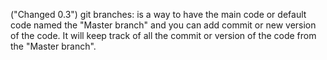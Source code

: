 ("Changed 0.3") git branches: is a way to have the main code or default code named the "Master branch" and you can add commit or new version of
the code. It will keep track of all the commit or version of the code from the "Master branch".